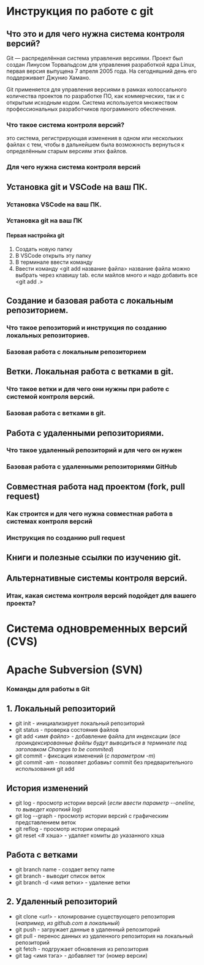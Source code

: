 # Инструкция по работе с git

## Что это и для чего нужна система контроля версий?

Git — распределённая система управления версиями. Проект был создан Линусом Торвальдсом для управления разработкой ядра Linux, первая версия выпущена 7 апреля 2005 года. На сегодняшний день его поддерживает Джунио Хамано.

Git применяется для управления версиями в рамках колоссального количества проектов по разработке ПО, как коммерческих, так и с открытым исходным кодом. Система используется множеством профессиональных разработчиков программного обеспечения.

### Что такое система контроля версий?
это система, регистрирующая изменения в одном или нескольких файлах с тем, чтобы в дальнейшем была возможность вернуться к определённым старым версиям этих файлов.
### Для чего нужна система контроля версий

## Установка git и VSCode на ваш ПК.

### Установка VSCode на ваш ПК.

### Установка git на ваш ПК

#### Первая настройка git
1. Создать новую папку 
2. В VSCode открыть эту папку
3. В терминале ввести команду <git init>
4. Ввести команду <git add название файла> название файла можно выбрать через клавишу tab. если майлов много и надо добавить все <git add .> 

## Создание и базовая работа с локальным репозиторием.

### Что такое репозиторий и инструкция по созданию локальных репозиториев.

### Базовая работа с локальным репозиторием

## Ветки. Локальная работа с ветками в git.

### Что такое ветки и для чего они нужны при работе с системой контроля версий.

### Базовая работа с ветками в git.

## Работа с удаленными репозиториями.

### Что такое удаленный репозиторий и для чего он нужен

### Базовая работа с удаленными репозиториями GitHub

## Совместная работа над проектом (fork, pull request)

### Как строится и для чего нужна совместная работа в системах контроля версий

### Инструкция по созданию pull request

## Книги и полезные ссылки по изучению git.

## Альтернативные системы контроля версий.

### Итак, какая система контроля версий подойдет для вашего проекта?

# Система одновременных версий (CVS)

# Apache Subversion (SVN)
  
### Команды для работы в Git
  
  ## 1. Локальный репозиторий
* git init - инициализирует локальный репозиторий
* git status - проверка состояния файлов
* git add <*имя файла*> - добавление файла для индексации (*все проиндексированные файлы будут выводиться в терминале под заголовком Changes to be commited*)
* git commit - фиксация изменений (*с параметром -m*) 
* git commit -am - позволяет добавиьт commit без предварительного использования git add
## История изменений
* git log - просмотр истории версий (*если ввести параметр --oneline, то выведет короткий log*)
* git log --graph - просмотр истории версий с графическим представлением веток
* git reflog - просмотр истории операций
* git reset <# хэша> - удаляет комиты до указанного хэша
## Работа с ветками
* git branch name - создает ветку name
* git branch - выводит список веток
* git branch -d  <имя ветки> - удаление ветки

## 2. Удаленный репозиторий
* git clone <*url*> - клонирование существующего репозитория (*например, из github.com в локальный*)
* git push - загружает данные в удаленный репозиторий
* git pull - перенос данных из удаленного репозитория на локальный репозиторий
* git fetch - подгружает обновления из репозитория
* git tag <имя тэга> - добавляет тэг (номер версии)

